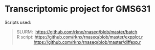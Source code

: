 # Transcriptomic project for GMS631
Scripts used:</br>
> SLURM:&nbsp;&nbsp;https://github.com/rknx/rnaseq/blob/master/batch  
> R script: https://github.com/rknx/rnaseq/blob/master/expplot.r  
> &nbsp;&nbsp;&nbsp;&nbsp;&nbsp;&nbsp;&nbsp;&nbsp;&nbsp;&nbsp;&nbsp;&nbsp;&nbsp;&nbsp;https://github.com/rknx/rnaseq/blob/master/diffexp.r
